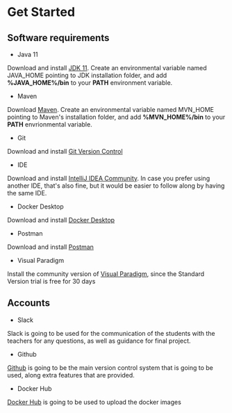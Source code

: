 # Get Started

## Software requirements
- Java 11

Download and install [JDK 11](https://www.oracle.com/java/technologies/javase/jdk11-archive-downloads.html). Create an environmental variable named JAVA_HOME pointing to JDK installation folder, and add **%JAVA_HOME%/bin** to your **PATH** environment variable.

- Maven

Download [Maven](https://maven.apache.org/download.cgi). Create an environmental variable named MVN_HOME pointing to Maven's installation folder, and add **%MVN_HOME%/bin** to your **PATH** envrionmental variable.
- Git

Download and install [Git Version Control](https://git-scm.com/downloads)
- IDE

Download and install [IntelliJ IDEA Community](https://www.jetbrains.com/idea/download/#section=windows). In case you prefer using another IDE, that's also fine, but it would be easier to follow along by having the same IDE.
- Docker Desktop

Download and install [Docker Desktop](https://www.docker.com/products/docker-desktop/)
- Postman

Download and install [Postman](https://www.postman.com/downloads/)
- Visual Paradigm

Install the community version of [Visual Paradigm](https://www.visual-paradigm.com/editions/community/), since the Standard Version trial is free for 30 days


## Accounts
- Slack

Slack is going to be used for the communication of the students with the teachers for any questions, as well as guidance for final project.
- Github

[Github](https://github.com/) is going to be the main version control system that is going to be used, along extra features that are provided.
- Docker Hub

[Docker Hub](https://hub.docker.com/) is going to be used to upload the docker images
